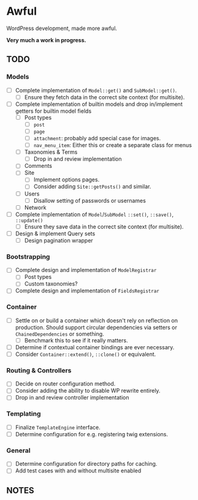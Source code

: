 # Awful

WordPress development, made more awful.

**Very much a work in progress.**

## TODO

### Models

- [ ] Complete implementation of `Model::get()` and `SubModel::get()`.
    - [ ] Ensure they fetch data in the correct site context (for multisite).
- [ ] Complete implementation of builtin models and drop in/implement getters for builtin model fields
    - [ ] Post types
        - [ ] `post`
        - [ ] `page`
        - [ ] `attachment`: probably add special case for images.
        - [ ] `nav_menu_item`: Either this or create a separate class for menus
    - [ ] Taxonomies & Terms
        - [ ] Drop in and review implementation
    - [ ] Comments
    - [ ] Site
        - [ ] Implement options pages.
        - [ ] Consider adding `Site::getPosts()` and similar.
    - [ ] Users
        - [ ] Disallow setting of passwords or usernames
    - [ ] Network
- [ ] Complete implementation of `Model`/`SubModel` `::set()`, `::save()`, `::update()`
    - [ ] Ensure they save data in the correct site context (for multisite).
- [ ] Design & implement Query sets
    - [ ] Design pagination wrapper

### Bootstrapping

- [ ] Complete design and implementation of `ModelRegistrar`
    - [ ] Post types
    - [ ] Custom taxonomies?
- [ ] Complete design and implementation of `FieldsRegistrar`

### Container

- [ ] Settle on or build a container which doesn't rely on reflection on production.  Should support circular dependencies via setters or `ChainedDependencies` or something.
    - [ ] Benchmark this to see if it really matters.
- [ ] Determine if contextual container bindings are ever necessary.
- [ ] Consider `Container::extend()`, `::clone()` or equivalent.

### Routing & Controllers

- [ ] Decide on router configuration method.
- [ ] Consider adding the ability to disable WP rewrite entirely.
- [ ] Drop in and review controller implementation

### Templating

- [ ] Finalize `TemplateEngine` interface.
- [ ] Determine configuration for e.g. registering twig extensions.

### General

- [ ] Determine configuration for directory paths for caching.
- [ ] Add test cases with and without multisite enabled

## NOTES

